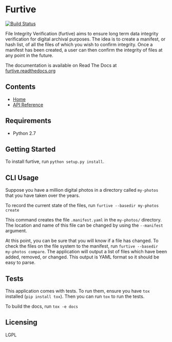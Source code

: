 Furtive
=======

[![Build Status](https://travis-ci.org/dbryant4/furtive.svg?branch=master)](https://travis-ci.org/dbryant4/furtive)

File Integrity Verification (furtive) aims to ensure long term data integrity verification for digital archival purposes. The idea is to create a manifest, or hash list, of all the files of which you wish to confirm integrity. Once a manifest has been created, a user can then confirm the integrity of files at any point in the future.

The documentation is available on Read The Docs at [furtive.readthedocs.org](https://furtive.readthedocs.org/)

Contents
--------
* [Home](index.md)
* [API Reference](api_ref.md)

## Requirements

- Python 2.7


## Getting Started

To install furtive, run `python setup.py install`.

## CLI Usage

Suppose you have a million digital photos in a directory called `my-photos` that you have taken over the years.

To record the current state of the files, run `furtive --basedir my-photos create`

This command creates the file `.manifest.yaml` in the `my-photos/` directory. The location and name of this file can be changed by using the `--manifest` argument.

At this point, you can be sure that you will know if a file has changed. To check the files on the file system to the manifest, run `furtive --basedir my-photos compare`. The application will output a list of files which have been added, removed, or changed. This output is YAML format so it should be easy to parse.

## Tests

This application comes with tests. To run them, ensure you have `tox` installed (`pip install tox`). Then you can run `tox` to run the tests.

To build the docs, run `tox -e docs`

## Licensing

LGPL
